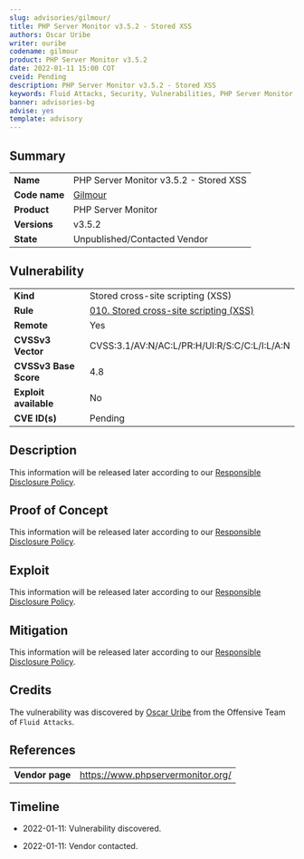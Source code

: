 ```yaml
---
slug: advisories/gilmour/
title: PHP Server Monitor v3.5.2 - Stored XSS
authors: Oscar Uribe
writer: ouribe
codename: gilmour
product: PHP Server Monitor v3.5.2
date: 2022-01-11 15:00 COT
cveid: Pending
description: PHP Server Monitor v3.5.2 - Stored XSS
keywords: Fluid Attacks, Security, Vulnerabilities, PHP Server Monitor
banner: advisories-bg
advise: yes
template: advisory
---
```


## Summary

|                    |                                                        |
|--------------------|--------------------------------------------------------|
| **Name**           | PHP Server Monitor v3.5.2 - Stored XSS                 |
| **Code name**      | [Gilmour](https://en.wikipedia.org/wiki/David_Gilmour) |
| **Product**        | PHP Server Monitor                                     |
| **Versions**       | v3.5.2                                                 |
| **State**          | Unpublished/Contacted Vendor                           |

## Vulnerability

|                       |                                                                  |
|-----------------------|------------------------------------------------------------------|
| **Kind**              | Stored cross-site scripting (XSS)                                |
| **Rule**              | [010. Stored cross-site scripting (XSS)](https://docs.fluidattacks.com/criteria/vulnerabilities/010)   |
| **Remote**            | Yes                                                              |
| **CVSSv3 Vector**     | CVSS:3.1/AV:N/AC:L/PR:H/UI:R/S:C/C:L/I:L/A:N                     |
| **CVSSv3 Base Score** | 4.8                                                              |
| **Exploit available** | No                                                               |
| **CVE ID(s)**         | Pending                                                          |

## Description

This information will be released later according to our
[Responsible Disclosure Policy](https://fluidattacks.com/advisories/policy/).

## Proof of Concept

This information will be released later according to our
[Responsible Disclosure Policy](https://fluidattacks.com/advisories/policy/).

## Exploit

This information will be released later according to our
[Responsible Disclosure Policy](https://fluidattacks.com/advisories/policy/).

## Mitigation

This information will be released later according to our
[Responsible Disclosure Policy](https://fluidattacks.com/advisories/policy/).

## Credits

The vulnerability was discovered by [Oscar
Uribe](https://co.linkedin.com/in/oscar-uribe-londo%C3%B1o-0b6534155) from the Offensive
Team of  `Fluid Attacks`.

## References

|                     |                                                                 |
|---------------------|-----------------------------------------------------------------|
| **Vendor page**     | <https://www.phpservermonitor.org/>                             |

## Timeline

- 2022-01-11: Vulnerability discovered.

- 2022-01-11: Vendor contacted.
